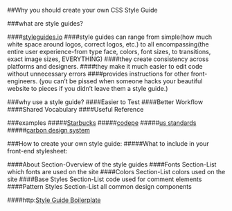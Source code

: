 

##Why you should create your own CSS Style Guide

###what are style guides?

####[styleguides.io](http://styleguides.io/)
####style guides can range from simple(how much white space around logos, correct logos, etc.) to all encompassing(the entire user experience-from type face, colors, font sizes, to transitions, exact image sizes, EVERYTHING)
####they create consistency across platforms and designers.
####they make it much easier to edit code without unnecessary errors
####provides instructions for other front-engineers.  (you can’t be pissed when someone hacks your beautiful website to pieces if you didn’t leave them a style guide.)

###why use a style guide?
####Easier to Test
####Better Workflow
####Shared Vocabulary
####Useful Reference

###examples
#####[Starbucks](https://www.starbucks.com/static/reference/styleguide/)
#####[codepe](http://codepen.io/guide/)
#####[us standards](https://standards.usa.gov/)
#####[carbon design system](http://carbondesignsystem.com/)


###How to create your own style guide:
#####What to include in your front-end stylesheet:

####About Section-Overview of the style guides
####Fonts Section-List which fonts are used on the site
####Colors Section-List colors used on the site
####Base Styles Section-List code used for comment elements
####Pattern Styles Section-List all common design components

####http:[Style Guide Boilerplate](//bjankord.github.io/Style-Guide-Boilerplate/)
